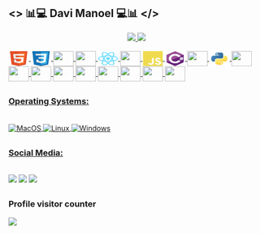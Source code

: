    ## <> 📊💻 Davi Manoel 💻📊 </>
   
<div align="center">
  <a href=Davi-J-Manoel"https://github.com/Davi-J-Manoel/README">
  <img height="180em" src="https://github-readme-stats.vercel.app/api?username=Davi-J-Manoel&show_icons=true&theme=tokyonight&include_all_commits=true&count_private=true"/>
  <img height="180em" src="https://github-readme-stats.vercel.app/api/top-langs/?username=Davi-J-Manoel&layout=compact&langs_count=7&theme=tokyonight"/>
</div>
     
<div style="display: inline_block"><br>  
    <img align="center" height="30" width="40" src="https://raw.githubusercontent.com/devicons/devicon/master/icons/html5/html5-original.svg">
    <img align="center" height="30" width="40" src="https://raw.githubusercontent.com/devicons/devicon/master/icons/css3/css3-original.svg">
    <img align="center" height="30" width="40" src="https://cdn.jsdelivr.net/gh/devicons/devicon@latest/icons/sass/sass-original.svg">
    <img align="center" height="30" width="40" src="https://cdn.jsdelivr.net/gh/devicons/devicon/icons/angularjs/angularjs-original.svg" />
    <img align="center" height="30" width="40" src="https://raw.githubusercontent.com/devicons/devicon/master/icons/react/react-original.svg">
    <!-- <img align="center" height="30" width="40" src="https://www.vectorlogo.zone/logos/figma/figma-icon.svg"/> -->
    <img align="center" height="30" width="40" src="https://cdn.jsdelivr.net/gh/devicons/devicon/icons/typescript/typescript-original.svg"/>
    <img align="center" height="30" width="40" src="https://raw.githubusercontent.com/devicons/devicon/master/icons/javascript/javascript-plain.svg">
    <img align="center" height="30" width="40" src="https://raw.githubusercontent.com/devicons/devicon/master/icons/csharp/csharp-original.svg">
    <img align="center" height="30" width="40" src="https://cdn.jsdelivr.net/gh/devicons/devicon@latest/icons/php/php-original.svg" />
    <img align="center" height="30" width="40" src="https://raw.githubusercontent.com/devicons/devicon/master/icons/python/python-original.svg">
    <img align="center" height="30" width="40" src="https://cdn.jsdelivr.net/gh/devicons/devicon@latest/icons/postman/postman-original.svg">
    <img align="center" height="30" width="40" src="https://cdn.jsdelivr.net/gh/devicons/devicon@latest/icons/jenkins/jenkins-original.svg">
    <!-- <img align="center" height="30" width="40" src="https://cdn.jsdelivr.net/gh/devicons/devicon@latest/icons/java/java-original.svg" />  -->
    <img align="center" height="30" width="40" src="https://cdn.jsdelivr.net/gh/devicons/devicon@latest/icons/electron/electron-original.svg"/>
    <img align="center" height="30" width="40" src="https://cdn.jsdelivr.net/gh/devicons/devicon@latest/icons/git/git-original.svg" />
    <img align="center" height="30" width="40"  src="https://cdn.jsdelivr.net/gh/devicons/devicon@latest/icons/postgresql/postgresql-plain-wordmark.svg" />
    <img align="center" height="30" width="40" src="https://cdn.jsdelivr.net/gh/devicons/devicon@latest/icons/mysql/mysql-original.svg" />
    <img align="center" height="30" width="40" src="https://cdn.jsdelivr.net/gh/devicons/devicon@latest/icons/linux/linux-original.svg" />
    <img align="center" height="30" width="40" src="https://cdn.jsdelivr.net/gh/devicons/devicon@latest/icons/docker/docker-original-wordmark.svg" />
    <img align="center" height="30" width="40" src="https://cdn.jsdelivr.net/gh/devicons/devicon@latest/icons/kubernetes/kubernetes-original.svg" />
    <!-- <img align="center" height="30" width="40" src="https://cdn.jsdelivr.net/gh/devicons/devicon@latest/icons/canva/canva-original.svg"/> -->
</div>

  ##

### Operating Systems:

<div style="display: inline_block"><br/>
    <img align="center" alt="MacOS" src="https://img.shields.io/badge/mac%20os-000000?style=for-the-badge&logo=apple&logoColor=white" />
    <img align="center" alt="Linux" src="https://img.shields.io/badge/Linux-FCC624?style=for-the-badge&logo=linux&logoColor=black" />
    <img align="center" alt="Windows" src="https://img.shields.io/badge/Windows-0078D6?style=for-the-badge&logo=windows&logoColor=white" />
  

  ##
  
 ### Social Media:
 
<div style="display: inline_block"><br/> 
  <a href="https://www.linkedin.com/in/davi-j-manoel/" target="_blank"><img src="https://img.shields.io/badge/-LinkedIn-%230077B5?style=for-the-badge&logo=linkedin&logoColor=white" target="_blank"></a>
  <a href="https://www.instagram.com/maloka.das.pratas/" target="_blank"><img src="https://img.shields.io/badge/-Instagram-%23E4405F?style=for-the-badge&logo=instagram&logoColor=white" target="_blank"></a> 
  <a href="https://api.whatsapp.com/send?phone=5516996220764" target="_blank"><img src="https://img.shields.io/badge/WhatsApp-25D366?style=for-the-badge&logo=whatsapp&logoColor=white"></a>
</div>

##

### Profile visitor counter
<div style="display: inline_block">
<p style="display: inline_block"><img src="https://profile-counter.glitch.me/{Davi-J-Manoel}/count.svg" /></p>
</div>
